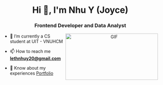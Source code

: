 <h1 align="center">Hi 👋, I'm Nhu Y (Joyce)</h1>
<h3 align="center">Frontend Developer and Data Analyst </h3>

<a target="_blank" align="center">
  <img align="right" top="400" height="150" width="300" alt="GIF" src="https://media.giphy.com/media/F99PZtJC8Hxm0/giphy.gif?cid=ecf05e47wghoyn1n6tt2xoourzkxxgmhg6du4jxq38fc4w31&ep=v1_gifs_search&rid=giphy.gif&ct=g">
</a>

- 🌱 I’m currently a CS student at UIT - VNUHCM

- 📫 How to reach me **lethnhuy20@gmail.com**

- 📄 Know about my experiences <a href="https://lethinhuy203.github.io/portfolio/" target="blank">Portfolio</a>
<br/>

